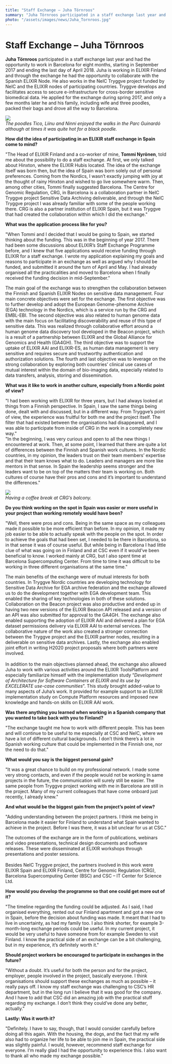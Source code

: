 ```yaml
---
title: "Staff Exchange – Juha Törnroos"
summary: "Juha Törnroos participated in a staff exchange last year and worked in Barcelona for eight months. Juha is working in ELIXIR Finland and collaborated with the Spanish ELIXIR Node. He also works in the NeIC Tryggve project funded by NeIC and the ELIXIR nodes of participating countries."
photo: "/assets/images/news/Juha_Tornroos.jpg"
---
```


Staff Exchange – Juha Törnroos 
===============================

<p> <b>Juha Törnroos</b> participated in a staff exchange last year and had the opportunity to work in Barcelona for eight months, starting in September 2017 and ending the last day of April 2018. Juha is working in ELIXIR Finland and through the exchange he had the opportunity to collaborate with the Spanish ELIXIR Node. He also works in the NeIC Tryggve project funded by NeIC and the ELIXIR nodes of participating countries. Tryggve develops and facilitates access to secure e-infrastructure for cross-border sensitive biomedical data. 
He applied for the exchange during spring 2017, and only a few months later he and his family, including wife and three poodles, packed their bags and drove all the way to Barcelona. <br></p>

<a href="{% include baseurl %}/assets/images/news/Juha_1.jpg"><img class="normal" src="{% include baseurl %}/assets/images/news/Juha_1.jpg"></a>
<br>
*The poodles Tico, Liinu and Ninni enjoyed the walks in the Parc Guinardó although at times it was quite hot for a black poodle.*

**How did the idea of participating in an ELIXIR staff exchange in Spain come to mind?**

<p> "The Head of ELIXIR Finland and a co-worker of mine, <b>Tommi Nyrönen</b>, told me about the possibility to do a staff exchange. At first, we only talked about Hinxton, where the ELIXIR Hubis located. The idea of the exchange itself was born then, but the idea of Spain was born solely out of personal preferences. Coming from the Nordics, I wasn’t exactly jumping with joy at the thought of rainy Hinxton and wished to go live somewhere warm. Then, among other cities, Tommi finally suggested Barcelona. The Centre for Genomic Regulation, CRG, in Barcelona is a collaboration partner in NeIC Tryggve project Sensitive Data Archiving deliverable, and through the NeIC Tryggve project I was already familiar with some of the people working there. CRG is also a partner institution of ELIXIR Spain, but it was Tryggve that had created the collaboration within which I did the exchange." </p>
  
**What was the application process like for you?**

<p> "When Tommi and I decided that I would be going to Spain, we started thinking about the funding. This was in the beginning of year 2017. There had been some discussions about ELIXIR’s Staff Exchange Programme before, and I knew that five applications would receive funding through ELIXIR for a staff exchange. I wrote my application explaining my goals and reasons to participate in an exchange as well as argued why I should be funded, and submitted it around the turn of April and May. I had already organised all the practicalities and moved to Barcelona when I finally received the funding decision in mid-September." <br></p>

The main goal of the exchange was to strengthen the collaboration between the Finnish and Spanish ELIXIR Nodes on sensitive data management. Four main concrete objectives were set for the exchange. The first objective was to further develop and adopt the European Genome-phenome Archive (EGA) technology in the Nordics, which is a service run by the CRG and EMBL-EBI. The second objective was also related to human genome data with the main focus on facilitating discoverability and reuse of this type of sensitive data. This was realized through collaborative effort around a human genome data discovery tool developed in the Beacon project, which is a result of a partnership between ELIXIR and the Global Alliance for Genomics and Health (GA4GH). The third objective was to support the uptake of ELIXIR AAI and ELIXIR-ES, as human data management is very sensitive and requires secure and trustworthy authentication and authorization solutions. The fourth and last objective was to leverage on the strong collaboration by exploring both countries’ clinical use cases of mutual interest within the domain of bio-imaging data, especially related to data transfers, analysis, storing and dissemination. <br>

**What was it like to work in another culture, especially from a Nordic point of view?**
<p> "I had been working with ELIXIR for three years, but I had always looked at things from a Finnish perspective. In Spain, I saw the same things being done, dealt with and discussed, but in a different way. From Tryggve’s point of view, the experience was fruitful for both me and the project itself. The filter that had existed between the organisations had disappeared, and I was able to participate from inside of CRG in the work in a completely new way." <br>   
"In the beginning, I was very curious and open to all the new things I encountered at work. Then, at some point, I learned that there are quite a lot of differences between the Finnish and Spanish work cultures. In the Nordic countries, in my opinion, the leaders trust on their team members’ expertise and that their team knows what to do. Leaders and managers are more like mentors in that sense.  In Spain the leadership seems stronger and the leaders want to be on top of the matters their team is working on. Both cultures of course have their pros and cons and it’s important to understand the differences." </p>

<a href="{% include baseurl %}/assets/images/news/Juha_2.jpg"><img class="normal" src="{% include baseurl %}/assets/images/news/Juha_2.jpg"></a><br>
*Having a coffee break at CRG’s balcony.* <br>

**Do you think working on the spot in Spain was easier or more useful in your project than working remotely would have been?**
<p> "Well, there were pros and cons. Being in the same space as my colleagues made it possible to be more efficient than before. In my opinion, it made my job easier to be able to actually speak with the people on the spot. In order to achieve the goals that had been set, I needed to be there in Barcelona, so in that sense it was of course useful. But while being in Barcelona I had little clue of what was going on in Finland and at CSC even if it would’ve been beneficial to know. I worked mainly at CRG, but I also spent time at Barcelona Supercomputing Center. From time to time it was difficult to be working in three different organisations at the same time." <br></p>

The main benefits of the exchange were of mutual interests for both countries. In Tryggve Nordic countries are developing technology for Sensitive Data Archive for EGA archive federation and the exchange allowed us to do the development together with EGA development team. This enabled the sharing  of key technologies in both of these solutions. Collaboration on the Beacon project was also productive and ended up in having two new versions of the ELIXIR Beacon API released and a version of an API was also submitted for approval to the GA4GH. The exchange also enabled supporting the adoption of ELIXIR AAI and delivered a plan for EGA dataset permissions delivery via ELIXIR AAI to external services. The collaborative nature of the work also created a stronger connection between the Tryggve project and the ELIXIR partner nodes, resulting in a deliverable on sensitive data archives. Lastly, the exchange also enabled joint effort in writing H2020 project proposals where both partners were involved.<br>
<br>
In addition to the main objectives planned ahead, the exchange also allowed Juha to work with various activities around the ELIXIR ToolsPlatform and especially familiarize himself with the implementation study “<i>Development of Architecture for Software Containers at ELIXIR and its use by EXCELERATE use-case communities</i>”. This study brought added-value to many aspects of Juha’s work. It provided for example support to an ELIXIR implementation study on Compute Platform resources and imposed new knowledge and hands-on skills on ELIXIR AAI work.<br>

**Was there anything you learned when working in a Spanish company that you wanted to take back with you to Finland?**
<p> "The exchange taught me how to work with different people. This has been and will continue to be useful to me especially at CSC and NeIC, where we have a lot of different cultural backgrounds. I don’t think there’s a lot in Spanish working culture that could be implemented in the Finnish one, nor the need to do that." </p>

**What would you say is the biggest personal gain?**
<p> "It was a great chance to build on my professional network. I made some very strong contacts, and even if the people would not be working in same projects in the future, the communication will surely still be easier. The same people from Tryggve project working with me in Barcelona are still in the project. Many of my current colleagues that have come onboard just recently, I already knew." </p>

**And what would be the biggest gain from the project’s point of view?**
<p> "Adding understanding between the project partners. I think me being in Barcelona made it easier for Finland to understand what Spain wanted to achieve in the project. Before I was there, it was a bit unclear for us at CSC." <br></p>

The outcomes of the exchange are in the form of publications, webinars and video presentations, technical design documents and software releases. These were disseminated at ELIXIR workshops through presentations and poster sessions.<br>
<br>
Besides NeIC Tryggve project, the partners involved in this work were ELIXIR Spain and ELIXIR Finland, Centre for Genomic Regulation (CRG), Barcelona Supercomputing Center (BSC) and CSC – IT Center for Science Ltd. <br> 

**How would you develop the programme so that one could get more out of it?**
<p> "The timeline regarding the funding could be adjusted. As I said, I had organised everything, rented out our Finland apartment and got a new one in Spain, before the decision about funding was made. It meant that I had to live in uncertainty, as had my family too. I also think shorter, for example 3-month-long exchange periods could be useful. In my current project, it would be very useful to have someone from for example Sweden to visit Finland. I know the practical side of an exchange can be a bit challenging, but in my experience, it’s definitely worth it." </p>

**Should project workers be encouraged to participate in exchanges in the future?**
<p> "Without a doubt. It’s useful for both the person and for the project, employer, people involved in the project, basically everyone. I think organisations should support these exchanges as much as possible – it really pays off. I know my staff exchange was challenging to CSC’s HR department, but in the long run I believe that it was good for the company. And I have to add that CSC did an amazing job with the practical stuff regarding my exchange. I don’t think they could’ve done any better, actually." </p>

**Lastly: Was it worth it?**
<p> "Definitely. I have to say, though, that I would consider carefully before doing all this again. With the housing, the dogs, and the fact that my wife also had to organize her life to be able to join me in Spain, the practical side was slightly painful. I would, however, recommend staff exchange for everyone. I’m really glad I had the opportunity to experience this. I also want to thank all who made my exchange possible." </p>
